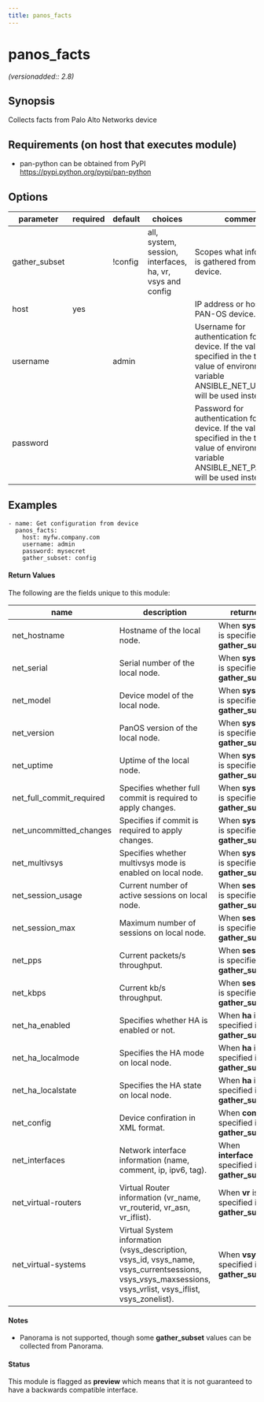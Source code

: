 ```yaml
---
title: panos_facts
---
```

# panos_facts

_(versionadded:: 2.8)_


## Synopsis

Collects facts from Palo Alto Networks device


## Requirements (on host that executes module)

- pan-python can be obtained from PyPI https://pypi.python.org/pypi/pan-python

## Options

| parameter | required | default | choices | comments |
| --- | --- | --- | --- | --- |
| gather_subset |  | !config | all, system, session, interfaces, ha, vr, vsys and config | Scopes what information is gathered from the device. |
| host | yes |  |  | IP address or hostname of PAN-OS device. |
| username |  | admin |  | Username for authentication for PAN-OS device.  If the value is not specified in the task, the value of environment variable ANSIBLE_NET_USERNAME will be used instead. |
| password |  |  |  | Password for authentication for PAN-OS device. If the value is not specified in the task, the value of environment variable ANSIBLE_NET_PASSWORD will be used instead. |


## Examples

    - name: Get configuration from device
      panos_facts:
        host: myfw.company.com
        username: admin
        password: mysecret
        gather_subset: config
    
#### Return Values

The following are the fields unique to this module:

| name | description | returned | type | sample |
| --- | --- | --- | --- | --- |
| net_hostname | Hostname of the local node. | When **system** is specified in **gather_subset**. | str |  |
| net_serial | Serial number of the local node. | When **system** is specified in **gather_subset**. | str |  |
| net_model | Device model of the local node. | When **system** is specified in **gather_subset**. | str |  |
| net_version | PanOS version of the local node. | When **system** is specified in **gather_subset**. | str |  |
| net_uptime | Uptime of the local node. | When **system** is specified in **gather_subset**. | str | 469 days, 19:30:16 |
| net_full_commit_required | Specifies whether full commit is required to apply changes. | When **system** is specified in **gather_subset**. | bool |  |
| net_uncommitted_changes | Specifies if commit is required to apply changes. | When **system** is specified in **gather_subset**. | bool |  |
| net_multivsys | Specifies whether multivsys mode is enabled on local node. | When **system** is specified in **gather_subset**. | str |  |
| net_session_usage | Current number of active sessions on local node. | When **session** is specified in **gather_subset**. | int |  |
| net_session_max | Maximum number of sessions on local node. | When **session** is specified in **gather_subset**. | int |  |
| net_pps | Current packets/s throughput. | When **session** is specified in **gather_subset**. | int |  |
| net_kbps | Current kb/s throughput. | When **session** is specified in **gather_subset**. | int |  |
| net_ha_enabled | Specifies whether HA is enabled or not. | When **ha** is specified in **gather_subset**. | bool |  |
| net_ha_localmode | Specifies the HA mode on local node. | When **ha** is specified in **gather_subset**. | str | Active-Passive |
| net_ha_localstate | Specifies the HA state on local node. | When **ha** is specified in **gather_subset**. | str | active |
| net_config | Device confiration in XML format. | When **config** is specified in **gather_subset**. | str |  |
| net_interfaces | Network interface information (name, comment, ip, ipv6, tag). | When **interface** is specified in **gather_subset**. | dict |  |
| net_virtual-routers | Virtual Router information (vr_name, vr_routerid, vr_asn, vr_iflist). | When **vr** is specified in **gather_subset**. | dict |  |
| net_virtual-systems | Virtual System information (vsys_description, vsys_id, vsys_name, vsys_currentsessions, vsys_vsys_maxsessions, vsys_vrlist, vsys_iflist, vsys_zonelist). | When **vsys** is specified in **gather_subset**. | dict |  |


#### Notes

- Panorama is not supported, though some **gather_subset** values can be collected from Panorama.


#### Status

This module is flagged as **preview** which means that it is not guaranteed to have a backwards compatible interface.


